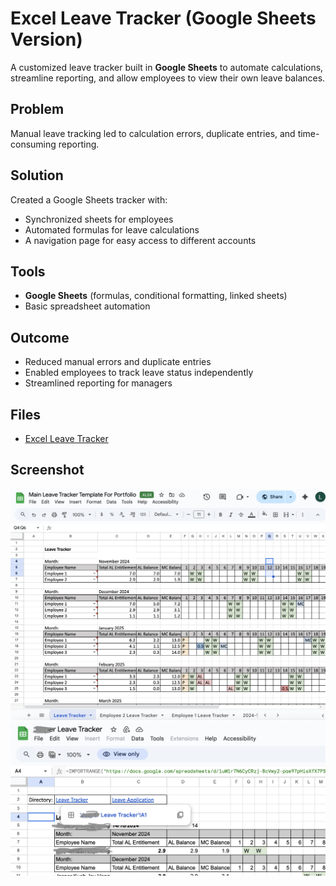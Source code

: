# Excel Leave Tracker (Google Sheets Version)

A customized leave tracker built in **Google Sheets** to automate calculations, streamline reporting, and allow employees to view their own leave balances.

## Problem
Manual leave tracking led to calculation errors, duplicate entries, and time-consuming reporting.

## Solution
Created a Google Sheets tracker with:
- Synchronized sheets for employees
- Automated formulas for leave calculations
- A navigation page for easy access to different accounts

## Tools
- **Google Sheets** (formulas, conditional formatting, linked sheets)
- Basic spreadsheet automation

## Outcome
- Reduced manual errors and duplicate entries
- Enabled employees to track leave status independently
- Streamlined reporting for managers

## Files
- [Excel Leave Tracker](https://docs.google.com/spreadsheets/d/1ZZJeajul9dkDAvFxreRVMuxRSyuhXj9G/edit?gid=943798988#gid=943798988)

## Screenshot
![Excel Leave Tracker](Screenshot_Excel_Leave_Tracker_1.png)
![Excel Leave Tracker](Screenshot_Excel_Leave_Tracker_2.png)